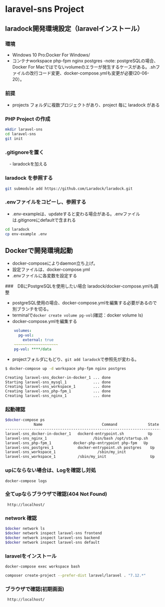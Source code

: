 # laravel-sns Project

## laradock開発環境設定（laravelインストール）

### 環境
 - Windows 10 Pro:Docker For Windows/
 - コンテナworkspace php-fpm nginx postgres
   -note: postgreSQLの場合、Docker For Macではでないvolumeのエラーが発生するケースがある。.shファイルの改行コード変更、docker-compose.ymlも変更が必要(20-06-20）。

### 前提

- projects フォルダに複数プロジェクトがあり、project 毎に laradock がある

### PHP Project の作成

```sh
mkdir laravel-sns
cd laravel-sns
git init
```
### .gitignoreを置く
　- laradockを加える
### laradock を参照する

```sh
git submodule add https://github.com/Laradock/laradock.git
```

### .envファイルをコピーし、参照する
 
 - .env-exampleは、updateすると変わる場合がある。.envファイルは.gitignoreにdefaultで含まれる

```sh
cd laradock
cp env-example .env
```


## Dockerで開発環境起動
 - docker-composeによりdaemon立ち上げ。
 - 設定ファイルは、docker-compose.yml
 - .envファイルに各変数を設定する

###　DBにPostgreSQLを使用したい場合 laradock/docker-compose.ymlも調整
 - postgreSQL使用の場合、docker-compose.ymlを編集する必要があるので別ブランチを切る。
 - terminalで`docker create volume pg-vol`(確認：docker volume ls)
 - docker-compose.ymlを編集する
```yml
    volumes:
      pg-vol: 
        external: true
    ~~~~~~~~~~~~~~~~~~~~
    pg-vol: ****/data
```  
  - projectフォルダにもどり、`git add laradock`で参照先が変わる。
 
```bash
$ docker-compose up -d workspace php-fpm nginx postgres
```
```bash
Creating laravel-sns_docker-in-docker_1 ... done
Starting laravel-sns_mysql_1            ... done
Creating laravel-sns_workspace_1        ... done
Creating laravel-sns_php-fpm_1          ... done
Creating laravel-sns_nginx_1            ... done
```

### 起動確認

```bash
$docker-compose ps
             Name                           Command              State                                   Ports
----------------------------------------------------------------------------------------------------------------------------------------------
laravel-sns_docker-in-docker_1   dockerd-entrypoint.sh           Up      2375/tcp, 2376/tcp                                                   
laravel-sns_nginx_1                     /bin/bash /opt/startup.sh       Up      0.0.0.0:443->443/tcp, 0.0.0.0:80->80/tcp, 0.0.0.0:81->81/tcp         
laravel-sns_php-fpm_1          docker-php-entrypoint php-fpm   Up      9000/tcp                                                             
laravel-sns_postgres_1           docker-entrypoint.sh postgres    Up      0.0.0.0:5432->5432/tcp                                         
laravel-sns_workspace_1                   /sbin/my_init                   Up      0.0.0.0:2222->22/tcp, 0.0.0.0:3000->3000/tcp, 0.0.0.0:3001->3001/tcp,
laravel-sns_workspace_1          /sbin/my_init                    Up      0.0.0.0:2222->22/tcp, 0.0.0.0:3000->3000/tcp, 0.0.0.0:3001->3001/tcp, 0.0.0.0:4200->4200/tcp, 0.0.0.0:8001->8000/tcp,
```
### upにならない場合は、Logを確認し対処
```
docker-compose logs
```

### 全てupならブラウザで確認(404 Not Found)

` http://localhost/`

### network 確認

```bash
$docker network ls
$docker network inspect laravel-sns frontend
$docker network inspect laravel-sns backend
$docker network inspect laravel-sns default
```
### laravelをインストール
```sh
docker-compose exec workspace bash
```
```sh
composer create-project --prefer-dist laravel/laravel . "7.12.*"
```
### ブラウザで確認(初期画面)

` http://localhost/`


　



